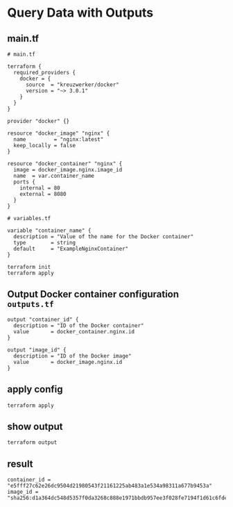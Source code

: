# Query Data with Outputs

## main.tf

```
# main.tf

terraform {
  required_providers {
    docker = {
      source  = "kreuzwerker/docker"
      version = "~> 3.0.1"
    }
  }
}

provider "docker" {}

resource "docker_image" "nginx" {
  name         = "nginx:latest"
  keep_locally = false
}

resource "docker_container" "nginx" {
  image = docker_image.nginx.image_id
  name  = var.container_name
  ports {
    internal = 80
    external = 8080
  }
}

# variables.tf

variable "container_name" {
  description = "Value of the name for the Docker container"
  type        = string
  default     = "ExampleNginxContainer"
}
```


```
terraform init
terraform apply
```

## Output Docker container configuration `outputs.tf`

```
output "container_id" {
  description = "ID of the Docker container"
  value       = docker_container.nginx.id
}

output "image_id" {
  description = "ID of the Docker image"
  value       = docker_image.nginx.id
}

```

## apply config

```
terraform apply
```

## show output

```
terraform output
```

## result

```
container_id = "e5fff27c62e26dc9504d21980543f21161225ab483a1e534a98311a677b9453a"
image_id = "sha256:d1a364dc548d5357f0da3268c888e1971bbdb957ee3f028fe7194f1d61c6fdeenginx:latest"
```

